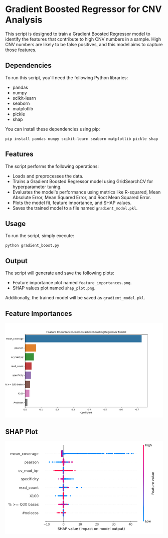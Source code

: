 # Gradient Boosted Regressor for CNV Analysis

This script is designed to train a Gradient Boosted Regressor model to identify the features that contribute to high CNV numbers in a sample. High CNV numbers are likely to be false positives, and this model aims to capture those features.

## Dependencies

To run this script, you'll need the following Python libraries:
- pandas
- numpy
- scikit-learn
- seaborn
- matplotlib
- pickle
- shap

You can install these dependencies using pip:
```
pip install pandas numpy scikit-learn seaborn matplotlib pickle shap
```

## Features

The script performs the following operations:
- Loads and preprocesses the data.
- Trains a Gradient Boosted Regressor model using GridSearchCV for hyperparameter tuning.
- Evaluates the model's performance using metrics like R-squared, Mean Absolute Error, Mean Squared Error, and Root Mean Squared Error.
- Plots the model fit, feature importance, and SHAP values.
- Saves the trained model to a file named `gradient_model.pkl`.

## Usage

To run the script, simply execute:
```
python gradient_boost.py
```

## Output

The script will generate and save the following plots:
- Feature importance plot named `feature_importances.png`.
- SHAP values plot named `shap_plot.png`.

Additionally, the trained model will be saved as `gradient_model.pkl`.

## Feature Importances

![Feature Importances](feature_importances.png)

## SHAP Plot

![SHAP Plot](shap_plot.png)
